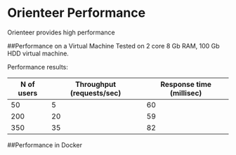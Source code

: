 # Orienteer Performance

Orienteer provides high performance

##Performance on a Virtual Machine
Tested on 2 core 8 Gb RAM, 100 Gb HDD virtual machine. 

Performance results:

| N of users | Throughput (requests/sec) | Response time (millisec) |
| -- | -- | -- |
| 50  | 5 | 60 |
| 200  |  20 |  59 |
| 350| 35| 82|


##Performance in Docker
